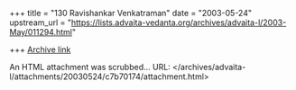 +++
title = "130 Ravishankar Venkatraman"
date = "2003-05-24"
upstream_url = "https://lists.advaita-vedanta.org/archives/advaita-l/2003-May/011294.html"

+++
[Archive link](https://lists.advaita-vedanta.org/archives/advaita-l/2003-May/011294.html)

An HTML attachment was scrubbed...
URL: </archives/advaita-l/attachments/20030524/c7b70174/attachment.html>
